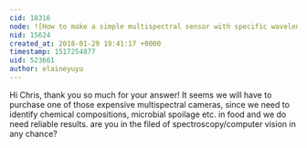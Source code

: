 ```yaml
---
cid: 18316
node: ![How to make a simple multispectral sensor with specific wavelengths (8-10 channels)?](../notes/elaineyuyu/01-26-2018/how-to-make-a-simple-multispectral-sensor-with-specific-wavelengths-8-10-channels)
nid: 15624
created_at: 2018-01-29 19:41:17 +0000
timestamp: 1517254877
uid: 523661
author: elaineyuyu
---
```


Hi Chris, thank you so much for your answer! It seems we will have to purchase one of those expensive multispectral cameras, since we need to identify chemical compositions, microbial spoilage etc. in food and we do need reliable results. are you in the filed of spectroscopy/computer vision in any chance? 